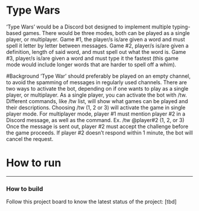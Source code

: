 # Type Wars
‘Type Wars’ would be a Discord bot designed to implement multiple typing-based games. There would be three modes, both can be played as a single player, or multiplayer. Game #1, the player/s is/are given a word and must spell it letter by letter between messages. Game #2, player/s is/are given a definition, length of said word, and must spell out what the word is. Game #3, player/s is/are given a word and must type it the fastest (this game mode would include longer words that are harder to spell off a whim).

#Background
‘Type War’ should preferably be played on an empty channel, to avoid the spamming of messages in regularly used channels. There are two ways to activate the bot, depending on if one wants to play as a single player, or multiplayer. As a single player, you can activate the bot with /tw. Different commands, like /tw list, will show what games can be played and their descriptions. Choosing /tw (1, 2 or 3) will activate the game in single player mode. For multiplayer mode, player #1 must mention player #2 in a Discord message, as well as the command. Ex. /tw @player#2 (1, 2, or 3) Once the message is sent out, player #2 must accept the challenge before the game proceeds. If player #2 doesn’t respond within 1 minute, the bot will cancel the request.

# How to run
---

### How to build
Follow this project board to know the latest status of the project: [tbd]
